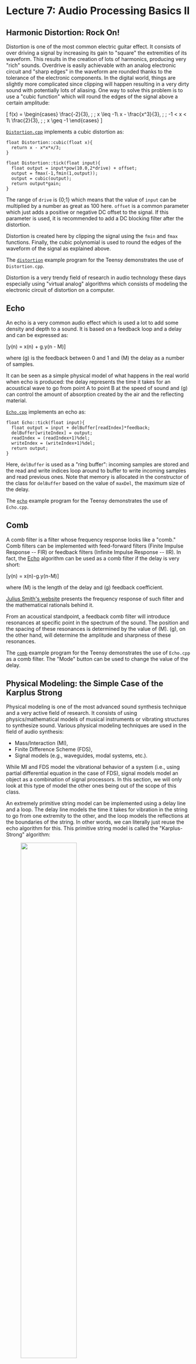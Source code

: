 # Lecture 7: Audio Processing Basics II

## Harmonic Distortion: Rock On!

Distortion is one of the most common electric guitar effect. It consists of over driving a signal by increasing its gain to "square" the extremities of its waveform. This results in the creation of lots of harmonics, producing very "rich" sounds. Overdrive is easily achievable with an analog electronic circuit and "sharp edges" in the waveform are rounded thanks to the tolerance of the electronic components. In the digital world, things are slightly more complicated since clipping will happen resulting in a very dirty sound with potentially lots of aliasing. One way to solve this problem is to use a "cubic function" which will round the edges of the signal above a certain amplitude:

\[
f(x) = 
\begin{cases}
\frac{-2}{3}, \; \; x \leq -1\\
x - \frac{x^3}{3}, \; \; -1 < x < 1\\
\frac{2}{3}, \; \; x \geq -1
\end{cases}
\] 

[`Distortion.cpp`](https://github.com/grame-cncm/embaudio/blob/master/examples/teensy/libraries/mydsp/src/Distortion.cpp) implements a cubic distortion as:

```
float Distortion::cubic(float x){
  return x - x*x*x/3;
}
    
float Distortion::tick(float input){
  float output = input*pow(10.0,2*drive) + offset;
  output = fmax(-1,fmin(1,output));
  output = cubic(output);
  return output*gain;
}
```

The range of `drive` is {0;1} which means that the value of `input` can be multiplied by a number as great as 100 here. `offset` is a common parameter which just adds a positive or negative DC offset to the signal. If this parameter is used, it is recommended to add a DC blocking filter after the distortion. 

Distortion is created here by clipping the signal using the `fmin` and `fmax` functions. Finally, the cubic polynomial is used to round the edges of the waveform of the signal as explained above. 

The [`distortion`](https://github.com/grame-cncm/embaudio/tree/master/examples/teensy/projects/distortion) example program for the Teensy demonstrates the use of `Distortion.cpp`.

Distortion is a very trendy field of research in audio technology these days especially using "virtual analog" algorithms which consists of modeling the electronic circuit of distortion on a computer.

## Echo

An echo is a very common audio effect which is used a lot to add some density and depth to a sound. It is based on a feedback loop and a delay and can be expressed as:

\[y(n) = x(n) + g.y(n - M)\]

where \(g\) is the feedback between 0 and 1 and \(M\) the delay as a number of samples.

It can be seen as a simple physical model of what happens in the real world when echo is produced: the delay represents the time it takes for an acoustical wave to go from point A to point B at the speed of sound and \(g\) can control the amount of absorption created by the air and the reflecting material.

[`Echo.cpp`](https://github.com/grame-cncm/embaudio/blob/master/examples/teensy/libraries/mydsp/src/Echo.cpp) implements an echo as:

```
float Echo::tick(float input){
  float output = input + delBuffer[readIndex]*feedback;
  delBuffer[writeIndex] = output;
  readIndex = (readIndex+1)%del;
  writeIndex = (writeIndex+1)%del;
  return output;
}
```

Here, `delBuffer` is used as a "ring buffer": incoming samples are stored and the read and write indices loop around to buffer to write incoming samples and read previous ones. Note that memory is allocated in the constructor of the class for `delBuffer` based on the value of `maxDel`, the maximum size of the delay.

The [`echo`](https://github.com/grame-cncm/embaudio/tree/master/examples/teensy/projects/echo) example program for the Teensy demonstrates the use of `Echo.cpp`.

## Comb

A comb filter is a filter whose frequency response looks like a "comb." Comb filters can be implemented with feed-forward filters (Finite Impulse Response -- FIR) or feedback filters (Infinite Impulse Response -- IIR). In fact, the [Echo](#echo) algorithm can be used as a comb filter if the delay is very short:

\[y(n) = x(n)-g.y(n-M)\]

where \(M\) is the length of the delay and \(g\) feedback coefficient. 

[Julius Smith's website](https://ccrma.stanford.edu/~jos/pasp/Feedback_Comb_Filter_Amplitude.html) presents the frequency response of such filter and the mathematical rationals behind it. 

From an acoustical standpoint, a feedback comb filter will introduce resonances at specific point in the spectrum of the sound. The position and the spacing of these resonances is determined by the value of \(M\). \(g\), on the other hand, will determine the amplitude and sharpness of these resonances. 

The [`comb`](https://github.com/grame-cncm/embaudio/tree/master/examples/teensy/projects/comb) example program for the Teensy demonstrates the use of `Echo.cpp` as a comb filter. The "Mode" button can be used to change the value of the delay.

## Physical Modeling: the Simple Case of the Karplus Strong

Physical modeling is one of the most advanced sound synthesis technique and a very active field of research. It consists of using physics/mathematical models of musical instruments or vibrating structures to synthesize sound. Various physical modeling techniques are used in the field of audio synthesis:

* Mass/Interaction (MI),
* Finite Difference Scheme (FDS),
* Signal models (e.g., waveguides, modal systems, etc.). 

While MI and FDS model the vibrational behavior of a system (i.e., using partial differential equation in the case of FDS), signal models model an object as a combination of signal processors. In this section, we will only look at this type of model the other ones being out of the scope of this class.

An extremely primitive string model can be implemented using a delay line and a loop. The delay line models the time it takes for vibration in the string to go from one extremity to the other, and the loop models the reflections at the boundaries of the string. In other words, we can literally just reuse the echo algorithm for this. This primitive string model is called the "Karplus-Strong" algorithm:

<figure>
<img src="img/karplus.svg" class="mx-auto d-block" width="60%">
<figcaption><center>Karplus-Strong Algorithm (Source: <a href="https://en.wikipedia.org/wiki/Karplus%E2%80%93Strong_string_synthesis#/media/File:Karplus-strong-schematic.svg">Wikipedia</a>)</center></figcaption>
</figure>

The Karplus-Strong algorithm is typically implemented as:

\[y(n) = x(n) + \alpha\frac{y(n-L) + y(n-L-1)}{2}\]

where:

* \(x(n)\) is the input signal (typically an dirac or a noise burst),
* \(\alpha\) is the feedback coefficient (or dispersion coefficient, in that case),
* \(L\) is the length of the delay and hence, the length of the string.

\(\frac{y(n-L) + y(n-L-1)}{2}\) can be seen as a one zero filter implementing a lowpass. It models the fact that high frequencies are absorbed faster than low frequencies at the extremities of a string. 

The length of the delay \(L\) can be controlled as a frequency using the following formula: \(L = fs/f\) where \(f\) is the desired frequency.

At the very least, the system must be excited by a dirac (i.e., a simple impulse going from 1 to 0). The quality of the generated sound can be significantly improved if a noise impulse is used though. 

[`KS.cpp`](https://github.com/grame-cncm/embaudio/blob/master/examples/teensy/libraries/mydsp/src/KS.cpp) implements a basic Karplus-Strong algorithm:

```
float KS::tick(){
  float excitation;
  if(trig){
    excitation = 1.0;
    trig = false;
  }
  else{
    excitation = 0.0;
  }
  float output = excitation + oneZero(delBuffer[readIndex])*feedback;
  delBuffer[writeIndex] = output;
  readIndex = (readIndex+1)%del;
  writeIndex = (writeIndex+1)%del;
  return output;
}
``` 

with:

```
float KS::oneZero(float x){
  float output = (x + zeroDel)*0.5; 
  zeroDel = output;
  return output;
}
```

The examples folder of the course repository hosts [a simple Teensy program](https://github.com/grame-cncm/embaudio/tree/master/examples/teensy/projects/ks) illustrating the use of `KS.cpp`.

Note that this algorithm could be improved in many ways. In particular, the fact that the delay length is currently expressed as an integer can result in frequency mismatches at high frequencies. In other words, our current string is out of tune. This could be fixed using [fractional delay](https://ccrma.stanford.edu/~jos/Interpolation/Welcome.html).

In practice, the Karplus-Strong algorithm is not a physical model per se and is just a simplification of the [ideal string wave equation](https://ccrma.stanford.edu/~jos/pasp/Digital_Waveguide_Models.html). More advanced signal models can be implemented using waveguides.

Waveguide physical modeling has been extensively used in modern synthesizers to synthesize the sound of acoustic instruments. Julius O. Smith (Stanford professor) is the father of waveguide physical modeling. 

## Exercises

### Making Resonant Lowpass, Bandpass and Highpass

This short tutorial demonstrates how to implement a series of filters that can be configured as resonant lowpass, bandpass, and highpasses.

For this, you will first need to implement a biquad filter: [https://en.wikipedia.org/wiki/Digital_biquad_filter](https://en.wikipedia.org/wiki/Digital_biquad_filter) (direct form 2 is preferred). You will then have to format the coefficients of that filter using the [bilinear transform](https://en.wikipedia.org/wiki/Bilinear_transform) such that:

```
tf2s(b2,b1,b0,a1,a0,w1) = tf2(b0d,b1d,b2d,a1d,a2d)
with {
  c   = 1/tan(w1*0.5/SR);
  csq = c*c;
  d   = a0 + a1 * c + csq;
  b0d = (b0 + b1 * c + b2 * csq)/d;
  b1d = 2 * (b0 - b2 * csq)/d;
  b2d = (b0 - b1 * c + b2 * csq)/d;
  a1d = 2 * (a0 - csq)/d;
  a2d = (a0 - a1*c + csq)/d;
};
```

where `tf2` is a direct form 2 biquad and SR the sampling rate.

Finally, you'll have to format the coefficients of the `tf2s` filter such that:

```
resonlp(fc,Q,gain) = tf2s(b2,b1,b0,a1,a0,wc)
with {
     wc = 2*PI*fc;
     a1 = 1/Q;
     a0 = 1;
     b2 = 0;
     b1 = 0;
     b0 = gain;
};
```

(for the resonant lowpass)

```
resonbp(fc,Q,gain) = tf2s(b2,b1,b0,a1,a0,wc)
with {
     wc = 2*PI*fc;
     a1 = 1/Q;
     a0 = 1;
     b2 = 0;
     b1 = gain;
     b0 = 0;
};
```

(for the resonant bandpass)

```
resonhp(fc,Q,gain,x) = gain*x-resonlp(fc,Q,gain,x);
```

(for the resonant highpass).

Please, note that Q controls the bandwidth of the filter such that: `Q = fc/BW`.

Wrap this up by plugging a broadband signal generator (e.g., sawtooth oscillator or white noise generator) to the filter. Come up with some nice mapping controlled with hardware sensors (i.e., rotary pot, etc.).

Test your filter by changing dynamically the cutoff frequency of the filter using a potentiometer, for example.

### Peak Equalizers

Peak equalizers are yet another kind of filters allowing to reduce or increase some bands in the spectrum of a sound. A peak equalizer can take the following form:

```
peak_eq(Lfx,fx,B) = tf2s(1,b1s,1,a1s,1,wx) with {
  T = 1.0/SR;
  Bw = B*T/sin(wx*T); // prewarp s-bandwidth for more accuracy in z-plane
  a1 = PI*Bw;
  b1 = g*a1;
  g = db2linear(abs(Lfx));
  if(Lfx>0) {
    b1s = b1;
    a1s = a1;
  }
  else {
    b1s = a1;
    a1s = b1;
  }
  wx = 2*PI*fx;
};
```

where the definition of `tf2s` (direct-form 2 biquadratic filter operating the bilinear transform) can be found in [Towards Resonant Filter](#towards-resonant-filters). `Lfx` controls the level of the filter in dB (0 for no filtering, negative value for band reduction, and positive value for band amplification). `fx` is the center frequency, `B` the bandwidth in Hz.

Implement this filter and test it the same way as you did for the resonant lowpass/bandpass/highpass.

### Browsing Through the Teensy Audio Library Examples

The Teensy audio library comes with a series of example programs which are pre-installed with Teensyduino in `File/Examples/Teensy/Audio` (in the Teensyduino interface). Browse through the examples to get a sense of what;s out there.
